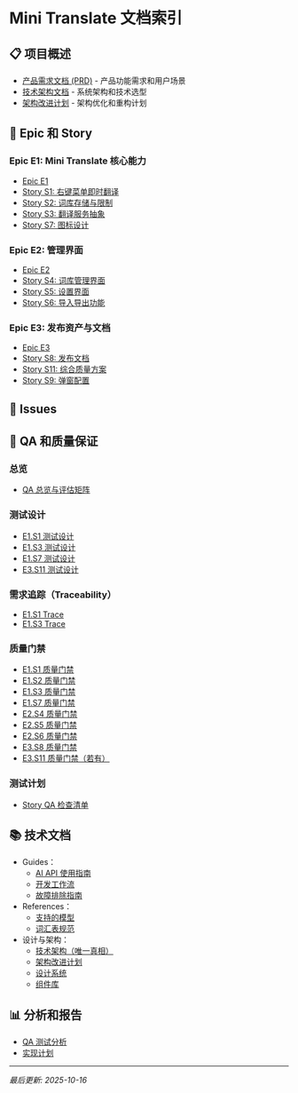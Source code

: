 # Mini Translate 文档索引

## 📋 项目概述
- [产品需求文档 (PRD)](./prd.md) - 产品功能需求和用户场景
- [技术架构文档](./architecture/technical-architecture.md) - 系统架构和技术选型
- [架构改进计划](./architecture/improvements.md) - 架构优化和重构计划

## 🎯 Epic 和 Story
### Epic E1: Mini Translate 核心能力
- [Epic E1](./epics/epic-e1-mini-translate-core.md)
- [Story S1: 右键菜单即时翻译](./stories/story-s1-context-menu.md)
- [Story S2: 词库存储与限制](./stories/story-s2-vocabulary-storage.md)
- [Story S3: 翻译服务抽象](./stories/story-s3-translation-service.md)
- [Story S7: 图标设计](./stories/story-s7-icon.md)

### Epic E2: 管理界面
- [Epic E2](./epics/epic-e2-management-ui.md)
- [Story S4: 词库管理界面](./stories/story-s4-vocabulary-ui.md)
- [Story S5: 设置界面](./stories/story-s5-settings-ui.md)
- [Story S6: 导入导出功能](./stories/story-s6-import-export.md)

### Epic E3: 发布资产与文档
- [Epic E3](./epics/epic-e3-assets-docs.md)
- [Story S8: 发布文档](./stories/story-s8-release-docs.md)
- [Story S11: 综合质量方案](./stories/story-s11-qa-targeted-tab.md)
- [Story S9: 弹窗配置](./stories/story-s9-popup-config.md)

## 🐛 Issues

## 🧪 QA 和质量保证
### 总览
- [QA 总览与评估矩阵](./qa/INDEX.md)
### 测试设计
- [E1.S1 测试设计](./qa/assessments/e1.s1-test-design-20250919.md)
- [E1.S3 测试设计](./qa/assessments/e1.s3-test-design-20250918.md)
- [E1.S7 测试设计](./qa/assessments/e1.s7-test-design-20250918.md)
- [E3.S11 测试设计](./qa/assessments/e3.s11-test-design-20250929.md)

### 需求追踪（Traceability）
- [E1.S1 Trace](./qa/assessments/e1.s1-trace-20250919.md)
- [E1.S3 Trace](./qa/assessments/e1.s3-trace-20250918.md)

### 质量门禁
- [E1.S1 质量门禁](./qa/gates/e1.s1-context-menu.yml)
- [E1.S2 质量门禁](./qa/gates/e1.s2-vocabulary-storage.yml)
- [E1.S3 质量门禁](./qa/gates/e1.s3-translation-service.yml)
- [E1.S7 质量门禁](./qa/gates/e1.s7-icon.yml)
- [E2.S4 质量门禁](./qa/gates/e2.s4-vocabulary-ui.yml)
- [E2.S5 质量门禁](./qa/gates/e2.s5-settings-ui.yml)
- [E2.S6 质量门禁](./qa/gates/e2.s6-import-export.yml)
- [E3.S8 质量门禁](./qa/gates/e3.s8-release-docs.yml)
 - [E3.S11 质量门禁（若有）](./qa/gates/e3.s11-qa-targeted-tab.yml)

### 测试计划
- [Story QA 检查清单](./qa/story-qa-checklist.md)

## 📚 技术文档
- Guides：
  - [AI API 使用指南](./guides/ai-api-usage.md)
  - [开发工作流](./guides/development-workflow.md)
  - [故障排除指南](./guides/troubleshooting.md)
- References：
  - [支持的模型](./references/supported-models.md)
  - [词汇表规范](./vocabulary-spec.md)
- 设计与架构：
  - [技术架构（唯一真相）](./architecture/technical-architecture.md)
  - [架构改进计划](./architecture/improvements.md)
  - [设计系统](./design/design-system.md)
  - [组件库](./design/component-library.md)

## 📊 分析和报告
- [QA 测试分析](./qa/QA_TEST_ANALYSIS.md)
- [实现计划](./planning/implementation-plan.md)

---
*最后更新: 2025-10-16*
